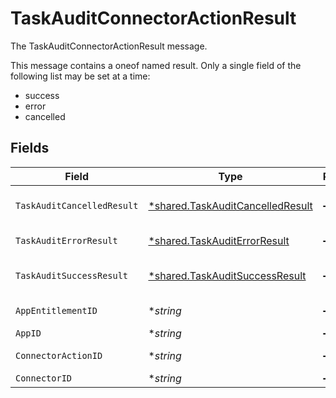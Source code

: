 # TaskAuditConnectorActionResult

The TaskAuditConnectorActionResult message.

This message contains a oneof named result. Only a single field of the following list may be set at a time:
  - success
  - error
  - cancelled



## Fields

| Field                                                                                      | Type                                                                                       | Required                                                                                   | Description                                                                                |
| ------------------------------------------------------------------------------------------ | ------------------------------------------------------------------------------------------ | ------------------------------------------------------------------------------------------ | ------------------------------------------------------------------------------------------ |
| `TaskAuditCancelledResult`                                                                 | [*shared.TaskAuditCancelledResult](../../../pkg/models/shared/taskauditcancelledresult.md) | :heavy_minus_sign:                                                                         | The TaskAuditCancelledResult message.                                                      |
| `TaskAuditErrorResult`                                                                     | [*shared.TaskAuditErrorResult](../../../pkg/models/shared/taskauditerrorresult.md)         | :heavy_minus_sign:                                                                         | The TaskAuditErrorResult message.                                                          |
| `TaskAuditSuccessResult`                                                                   | [*shared.TaskAuditSuccessResult](../../../pkg/models/shared/taskauditsuccessresult.md)     | :heavy_minus_sign:                                                                         | The TaskAuditSuccessResult message.                                                        |
| `AppEntitlementID`                                                                         | **string*                                                                                  | :heavy_minus_sign:                                                                         | The appEntitlementId field.                                                                |
| `AppID`                                                                                    | **string*                                                                                  | :heavy_minus_sign:                                                                         | The appId field.                                                                           |
| `ConnectorActionID`                                                                        | **string*                                                                                  | :heavy_minus_sign:                                                                         | The connectorActionId field.                                                               |
| `ConnectorID`                                                                              | **string*                                                                                  | :heavy_minus_sign:                                                                         | The connectorId field.                                                                     |